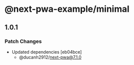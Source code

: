 # @next-pwa-example/minimal

## 1.0.1

### Patch Changes

- Updated dependencies [eb04bce]
  - @ducanh2912/next-pwa@7.1.0
